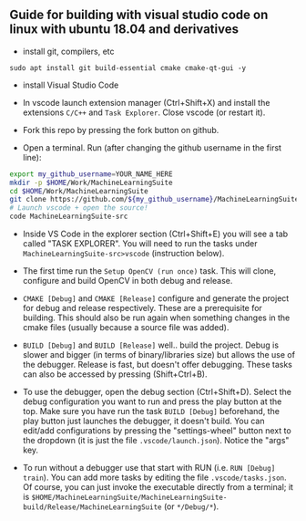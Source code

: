 ## Guide for building with visual studio code on linux with ubuntu 18.04 and derivatives

- install git, compilers, etc

```sudo apt install git build-essential cmake cmake-qt-gui -y```

- install Visual Studio Code

- In vscode launch extension manager (Ctrl+Shift+X) and install the extensions ```C/C++``` and ```Task Explorer```. Close vscode (or restart it).

- Fork this repo by pressing the fork button on github.

- Open a terminal. Run (after changing the github username in the first line):

```bash
export my_github_username=YOUR_NAME_HERE
mkdir -p $HOME/Work/MachineLearningSuite
cd $HOME/Work/MachineLearningSuite
git clone https://github.com/${my_github_username}/MachineLearningSuite MachineLearningSuite-src
# Launch vscode + open the source!
code MachineLearningSuite-src
```

- Inside VS Code in the explorer section (Ctrl+Shift+E) you will see a tab called "TASK EXPLORER". You will need to run the tasks under ```MachineLearningSuite-src>vscode``` (instruction below).

- The first time run the ```Setup OpenCV (run once)``` task. This will clone, configure and build OpenCV in both debug and release.

- ```CMAKE [Debug]``` and ```CMAKE [Release]``` configure and generate the project for debug and release respectively. These are a prerequisite for building. This should also be run again when something changes in the cmake files (usually because a source file was added).

- ```BUILD [Debug]``` and ```BUILD [Release]``` well.. build the project. Debug is slower and bigger (in terms of binary/libraries size) but allows the use of the debugger. Release is fast, but doesn't offer debugging. These tasks can also be accessed by pressing (Shift+Ctrl+B).

- To use the debugger, open the debug section (Ctrl+Shift+D). Select the debug configuration you want to run and press the play button at the top. Make sure you have run the task ```BUILD [Debug]``` beforehand, the play button just launches the debugger, it doesn't build. You can edit/add configurations by pressing the "settings-wheel" button next to the dropdown (it is just the file ```.vscode/launch.json```). Notice the "args" key.

- To run without a debugger use that start with RUN (i.e. ```RUN [Debug] train```). You can add more tasks by editing the file ```.vscode/tasks.json```. Of course, you can just invoke the executable directly from a terminal; it is ```$HOME/MachineLearningSuite/MachineLearningSuite-build/Release/MachineLearningSuite``` (or ```*/Debug/*```).